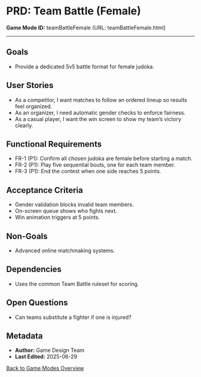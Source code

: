 # PRD: Team Battle (Female)

**Game Mode ID:** teamBattleFemale (URL: teamBattleFemale.html)

---

## Goals

- Provide a dedicated 5v5 battle format for female judoka.

## User Stories

- As a competitor, I want matches to follow an ordered lineup so results feel organized.
- As an organizer, I need automatic gender checks to enforce fairness.
- As a casual player, I want the win screen to show my team’s victory clearly.

## Functional Requirements

- FR-1 (P1): Confirm all chosen judoka are female before starting a match.
- FR-2 (P1): Play five sequential bouts, one for each team member.
- FR-3 (P1): End the contest when one side reaches 5 points.

## Acceptance Criteria

- Gender validation blocks invalid team members.
- On-screen queue shows who fights next.
- Win animation triggers at 5 points.

## Non-Goals

- Advanced online matchmaking systems.

## Dependencies

- Uses the common Team Battle ruleset for scoring.

## Open Questions

- Can teams substitute a fighter if one is injured?

## Metadata

- **Author:** Game Design Team
- **Last Edited:** 2025-06-29

[Back to Game Modes Overview](prdGameModes.md)